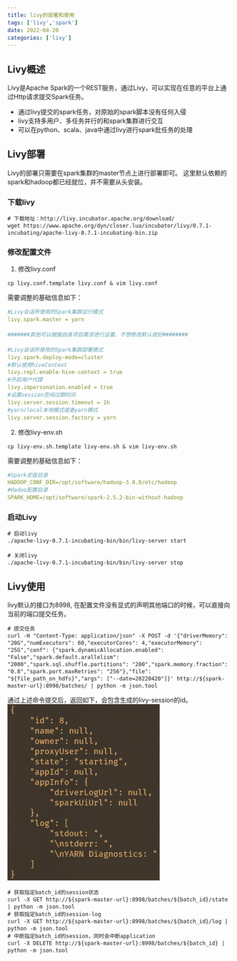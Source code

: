 ```yaml
---
title: livy的部署和使用
tags: ['livy','spark']
date: 2022-04-20
categories: ['livy']
---
```

## Livy概述
Livy是Apache Spark的一个REST服务，通过Livy，可以实现在任意的平台上通过Http请求提交Spark任务。
* 通过livy提交的spark任务，对原始的spark脚本没有任何入侵
* livy支持多用户、多任务并行的和spark集群进行交互
* 可以在python、scala、java中通过livy进行spark批任务的处理

## Livy部署
Livy的部署只需要在spark集群的master节点上进行部署即可。
这里默认依赖的spark和hadoop都已经就位，并不需要从头安装。

### 下载livy
```shell
# 下载地址：http://livy.incubator.apache.org/download/
wget https://www.apache.org/dyn/closer.lua/incubator/livy/0.7.1-incubating/apache-livy-0.7.1-incubating-bin.zip
```

### 修改配置文件
1. 修改livy.conf
```shell
cp livy.conf.template livy.conf & vim livy.conf
```
需要调整的基础信息如下：
```yml
#Livy会话所使用的Spark集群运行模式
livy.spark.master = yarn

#######其他可以根据自身项目需求进行设置，不想修改默认就好########

#Livy会话所使用的Spark集群部署模式
livy.spark.deploy-mode=cluster
#默认使用hiveContext
livy.repl.enable-hive-context = true
#开启用户代理
livy.impersonation.enabled = true
#设置session空闲过期时间
livy.server.session.timeout = 1h
#yarn/local本地模式或者yarn模式
livy.server.session.factory = yarn
```

2. 修改livy-env.sh
```shell
cp livy-env.sh.template livy-env.sh & vim livy-env.sh
```
需要调整的基础信息如下：
```yml
#Spark安装目录
HADOOP_CONF_DIR=/opt/software/hadoop-3.0.0/etc/hadoop
#Hadoo配置目录
SPARK_HOME=/opt/software/spark-2.5.2-bin-without-hadoop
```

### 启动Livy
```shell
# 启动livy
./apache-livy-0.7.1-incubating-bin/bin/livy-server start

# 关闭livy
./apache-livy-0.7.1-incubating-bin/bin/livy-server stop
```

## Livy使用
livy默认的接口为8998, 在配置文件没有显式的声明其他端口的时候，可以直接向当前的端口提交任务。
```shell
# 提交任务
curl -H "Content-Type: application/json" -X POST -d '{"driverMemory": "20G","numExecutors": 60,"executorCores": 4,"executorMemory": "25G","conf": {"spark.dynamicAllocation.enabled": "False","spark.default.arallelism": "2000","spark.sql.shuffle.partitions": "200","spark.memory.fraction": "0.8","spark.port.maxRetries": "256"},"file": "${file_path_on_hdfs}","args": ["--date=20220420"]}' http://${spark-master-url}:8998/batches/ | python -m json.tool
```
通过上述命令提交后，返回如下，会包含生成的livy-session的id。
![livy-submit-return](../images/deploy-usage-of-livy/livy-submit-return.png)

```shell
# 获取指定batch_id的session状态
curl -X GET http://${spark-master-url}:8998/batches/${batch_id}/state | python -m json.tool
# 获取指定batch_id的session-log
curl -X GET http://${spark-master-url}:8998/batches/${batch_id}/log | python -m json.tool
# 中断指定batch_id的session，同时会中断application
curl -X DELETE http://${spark-master-url}:8998/batches/${batch_id} | python -m json.tool
```